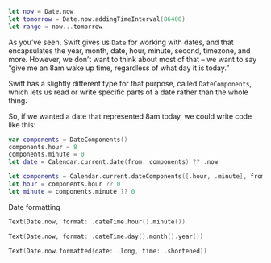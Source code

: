 ```swift
let now = Date.now
let tomorrow = Date.now.addingTimeInterval(86400)
let range = now...tomorrow
```

As you’ve seen, Swift gives us `Date` for working with dates, and that encapsulates the year, month, date, hour, minute, second, timezone, and more. However, we don’t want to think about most of that – we want to say “give me an 8am wake up time, regardless of what day it is today.”

Swift has a slightly different type for that purpose, called `DateComponents`, which lets us read or write specific parts of a date rather than the whole thing.

So, if we wanted a date that represented 8am today, we could write code like this:
```swift
var components = DateComponents()
components.hour = 8
components.minute = 0
let date = Calendar.current.date(from: components) ?? .now
```

```swift
let components = Calendar.current.dateComponents([.hour, .minute], from: someDate)
let hour = components.hour ?? 0
let minute = components.minute ?? 0
```

Date formatting
```swift
Text(Date.now, format: .dateTime.hour().minute())
```

```swift
Text(Date.now, format: .dateTime.day().month().year())
```

```swift
Text(Date.now.formatted(date: .long, time: .shortened))
```

